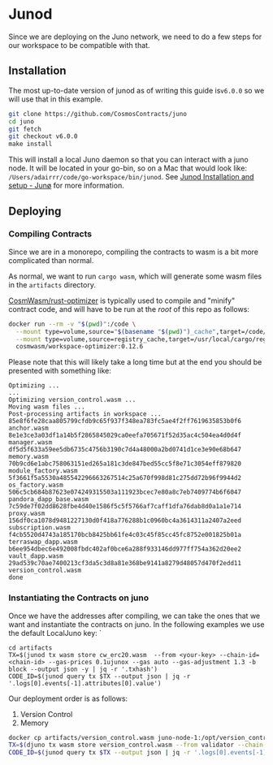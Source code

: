 # Junod
Since we are deploying on the Juno network, we need to do a few steps for our workspace to be compatible with that.

## Installation
The most up-to-date version of junod as of writing this guide is`v6.0.0` so we will use that in this example.
```bash
git clone https://github.com/CosmosContracts/juno
cd juno
git fetch
git checkout v6.0.0
make install
```
This will install a local Juno daemon so that you can interact with a juno node. It will be located in your go-bin, so on a Mac that would look like: `/Users/adairrr/code/go-workspace/bin/junod`.
See [Junod Installation and setup - Junø](https://docs.junonetwork.io/validators/getting-setup) for more information.

## Deploying
### Compiling Contracts
Since we are in a monorepo, compiling the contracts to wasm is a bit more complicated than normal.

As normal, we want to run `cargo wasm`, which will generate some wasm files in the `artifacts` directory.

[CosmWasm/rust-optimizer](https://github.com/CosmWasm/rust-optimizer) is typically used to compile and "minify" contract code, and will have to be run at the *root* of this repo as follows:
```bash
docker run --rm -v "$(pwd)":/code \
  --mount type=volume,source="$(basename "$(pwd)")_cache",target=/code/target \
  --mount type=volume,source=registry_cache,target=/usr/local/cargo/registry \
  cosmwasm/workspace-optimizer:0.12.6
```
Please note that this will likely take a long time but at the end you should be presented with something like:
```
Optimizing ...
...
Optimizing version_control.wasm ...
Moving wasm files ...
Post-processing artifacts in workspace ...
85e8f6fe28caa805799cfdb9c65f937f348ea783fc5ae4f2ff7619635853b0f6  anchor.wasm
8e1e3ce3a03df1a14b5f2865845029ca0eefa705671f52d35ac4c504ea4d0d4f  manager.wasm
df5d5f633a59ee5db6735c4756b3190c7d4a48000a2bd0741d1ce3e90e68b647  memory.wasm
70b9cd6e1abc758063151ed265a181c3de847bed55cc5f8e71c3054eff879820  module_factory.wasm
5f3661f5a5530a485542296663267514c25a670f998d81c275dd72b96f9944d2  os_factory.wasm
506c5cb684b87623e074249315503a111923bcec7e80a8c7eb7409774b6f6047  pandora_dapp_base.wasm
7c59de7f02dd8628fbe4d40e1586f5c5f5766af7caff1dfa76dab8d0a1a1e714  proxy.wasm
156df0ca1078d9481227130d0f418a776288b1c0960bc4a3614311a2407a2eed  subscription.wasm
f4cb5520d4743a185170bcb8425bb61fe4c03c45f85cc45fc8752e001825b01a  terraswap_dapp.wasm
b6ee954dbec6e492008fbdc402af0bce6a288f933146dd977ff754a362d20ee2  vault_dapp.wasm
29ad539c70ae7400213cf3da5c3d8a81e368be9141a8279d48057d470f2edd11  version_control.wasm
done
```

### Instantiating the Contracts on juno
Once we have the addresses after compiling, we can take the ones that we want and instantiate the contracts on juno.
In the following examples we use the default LocalJuno key: `
```
cd artifacts
TX=$(junod tx wasm store cw_erc20.wasm  --from <your-key> --chain-id=<chain-id> --gas-prices 0.1ujunox --gas auto --gas-adjustment 1.3 -b block --output json -y | jq -r '.txhash')
CODE_ID=$(junod query tx $TX --output json | jq -r '.logs[0].events[-1].attributes[0].value')
```
Our deployment order is as follows:
1. Version Control
2. Memory


```bash
docker cp artifacts/version_control.wasm juno-node-1:/opt/version_control.wasm
TX=$(djuno tx wasm store version_control.wasm --from validator --chain-id=testing --gas-prices 0ujunox --gas auto --gas-adjustment 1.3 -b block --output json -y | jq -r '.txhash')
CODE_ID=$(junod query tx $TX --output json | jq -r '.logs[0].events[-1].attributes[0].value')
```
